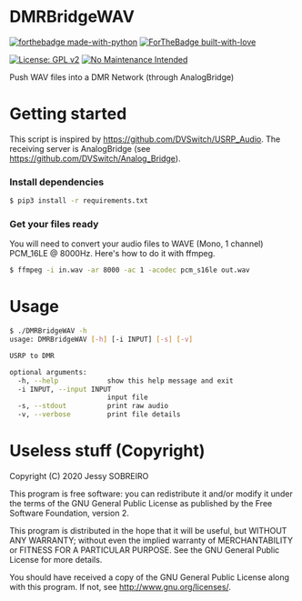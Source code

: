 # DMRBridgeWAV
[![forthebadge made-with-python](http://ForTheBadge.com/images/badges/made-with-python.svg)](https://www.python.org/)
[![ForTheBadge built-with-love](http://ForTheBadge.com/images/badges/built-with-love.svg)](https://github.com/jess-sys)

[![License: GPL v2](https://img.shields.io/badge/License-GPLv2-blue.svg)](https://www.gnu.org/licenses/gpl-2.0)
[![No Maintenance Intended](http://unmaintained.tech/badge.svg)](http://unmaintained.tech/)

Push WAV files into a DMR Network (through AnalogBridge)

# Getting started

This script is inspired by https://github.com/DVSwitch/USRP_Audio. The receiving server is AnalogBridge (see https://github.com/DVSwitch/Analog_Bridge).

### Install dependencies

```bash
$ pip3 install -r requirements.txt
```

### Get your files ready

You will need to convert your audio files to WAVE (Mono, 1 channel) PCM_16LE @ 8000Hz. Here's how to do it with ffmpeg.

```bash
$ ffmpeg -i in.wav -ar 8000 -ac 1 -acodec pcm_s16le out.wav
```

# Usage

```bash
$ ./DMRBridgeWAV -h
usage: DMRBridgeWAV [-h] [-i INPUT] [-s] [-v]

USRP to DMR

optional arguments:
  -h, --help            show this help message and exit
  -i INPUT, --input INPUT
                        input file
  -s, --stdout          print raw audio
  -v, --verbose         print file details

```

# Useless stuff (Copyright)

Copyright (C) 2020 Jessy SOBREIRO

This program is free software: you can redistribute it and/or modify
it under the terms of the GNU General Public License as published by
the Free Software Foundation, version 2.

This program is distributed in the hope that it will be useful,
but WITHOUT ANY WARRANTY; without even the implied warranty of
MERCHANTABILITY or FITNESS FOR A PARTICULAR PURPOSE.  See the
GNU General Public License for more details.

You should have received a copy of the GNU General Public License
along with this program.  If not, see <http://www.gnu.org/licenses/>.
